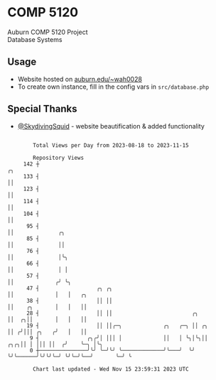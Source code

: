 # COMP 5120
Auburn COMP 5120 Project  
Database Systems

## Usage
- Website hosted on [auburn.edu/~wah0028](https://webhome.auburn.edu/~wah0028/)
- To create own instance, fill in the config vars in `src/database.php`

## Special Thanks
- [@SkydivingSquid](https://github.com/SkydivingSquid) - website beautification & added functionality

```

        Total Views per Day from 2023-08-18 to 2023-11-15

        Repository Views
     142 ┼                                                               ╭╮
     133 ┤                                                               ││
     123 ┤                                                               ││
     114 ┤                                                               ││
     104 ┤                                                               ││
      95 ┤                                                               ││              ╭╮
      85 ┤                                                               ││              ││
      76 ┤                                                               ││              │╰╮
      66 ┤                                                               ││              │ │
      57 ┤                                                               ││             ╭╯ ╰╮
      47 ┤                  ╭╮ ╭╮                                        ││             │   │   ╭╮
      38 ┤                  ││ ││                                        ││    ╭╮       │   │   ││
      28 ┤                  ││ ││                         ╭╮             ││  ╭╮││       │   │   ││
      19 ┤                  ││ ││╭─╮             ╭╮   ╭─╮ ││ ╭╮          ││ ╭╯│││ ╭╮   ╭╯   │   ││
       9 ┤               ╭╮╭╯│ │││ │             ││   │ ╰╮│╰╮││      ╭╮╭╮││ │ │││ ││  ╭╯    ╰─╮ │╰╮
       0 ┼───────────────╯╰╯ ╰─╯╰╯ ╰─────────────╯╰───╯  ╰╯ ╰╯╰──────╯╰╯╰╯╰─╯ ╰╯╰─╯╰──╯       ╰─╯ ╰

        Chart last updated - Wed Nov 15 23:59:31 2023 UTC
        
```
